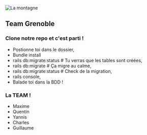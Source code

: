 ![La montagne](http://informations-documents.com/coloriages.dessins/coloriages/coloriage_montagne4.jpg)
   ## Team Grenoble

### Clone notre repo et c'est parti !

- Postionne toi dans le dossier,
- Bundle install
- rails db:migrate:status # Tu verras que les tables sont créées,
- rails db:migrate # Ça migre au calme,
- rails db:migrate:status # Check de la migration,
- rails console,
- Balade toi dans la BDD !

### La TEAM !

- Maxime
- Quentin
- Yannis
- Charles
- Guillaume



























































